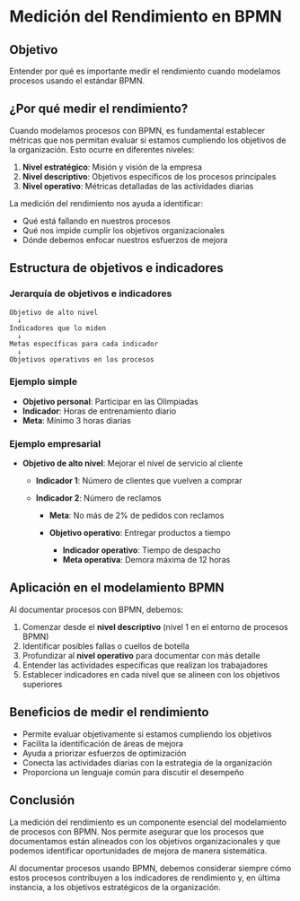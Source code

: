 
# Medición del Rendimiento en BPMN

## Objetivo
Entender por qué es importante medir el rendimiento cuando modelamos procesos usando el estándar BPMN.

## ¿Por qué medir el rendimiento?

Cuando modelamos procesos con BPMN, es fundamental establecer métricas que nos permitan evaluar si estamos cumpliendo los objetivos de la organización. Esto ocurre en diferentes niveles:

1. **Nivel estratégico**: Misión y visión de la empresa
2. **Nivel descriptivo**: Objetivos específicos de los procesos principales
3. **Nivel operativo**: Métricas detalladas de las actividades diarias

La medición del rendimiento nos ayuda a identificar:
- Qué está fallando en nuestros procesos
- Qué nos impide cumplir los objetivos organizacionales
- Dónde debemos enfocar nuestros esfuerzos de mejora

## Estructura de objetivos e indicadores

### Jerarquía de objetivos e indicadores

```
Objetivo de alto nivel
  ↓
Indicadores que lo miden
  ↓
Metas específicas para cada indicador
  ↓
Objetivos operativos en los procesos
```

### Ejemplo simple

- **Objetivo personal**: Participar en las Olimpiadas
- **Indicador**: Horas de entrenamiento diario
- **Meta**: Mínimo 3 horas diarias

### Ejemplo empresarial

- **Objetivo de alto nivel**: Mejorar el nivel de servicio al cliente
  
  - **Indicador 1**: Número de clientes que vuelven a comprar
  
  - **Indicador 2**: Número de reclamos
    - **Meta**: No más de 2% de pedidos con reclamos
    
    - **Objetivo operativo**: Entregar productos a tiempo
      - **Indicador operativo**: Tiempo de despacho
      - **Meta operativa**: Demora máxima de 12 horas

## Aplicación en el modelamiento BPMN

Al documentar procesos con BPMN, debemos:

1. Comenzar desde el **nivel descriptivo** (nivel 1 en el entorno de procesos BPMN)
2. Identificar posibles fallas o cuellos de botella
3. Profundizar al **nivel operativo** para documentar con más detalle
4. Entender las actividades específicas que realizan los trabajadores
5. Establecer indicadores en cada nivel que se alineen con los objetivos superiores

## Beneficios de medir el rendimiento

- Permite evaluar objetivamente si estamos cumpliendo los objetivos
- Facilita la identificación de áreas de mejora
- Ayuda a priorizar esfuerzos de optimización
- Conecta las actividades diarias con la estrategia de la organización
- Proporciona un lenguaje común para discutir el desempeño

## Conclusión

La medición del rendimiento es un componente esencial del modelamiento de procesos con BPMN. Nos permite asegurar que los procesos que documentamos están alineados con los objetivos organizacionales y que podemos identificar oportunidades de mejora de manera sistemática.

Al documentar procesos usando BPMN, debemos considerar siempre cómo estos procesos contribuyen a los indicadores de rendimiento y, en última instancia, a los objetivos estratégicos de la organización.
